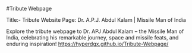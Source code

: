 #Tribute Webpage

Title:- Tribute Website Page: Dr. A.P.J. Abdul Kalam | Missile Man of India

Explore the tribute webpage to Dr. APJ Abdul Kalam – the Missile Man of India, celebrating his remarkable journey, space and missile feats, and enduring inspiration!
<a href="https://hyperdgx.github.io/Tribute-Webpage/">https://hyperdgx.github.io/Tribute-Webpage/</a>
